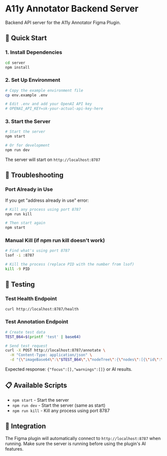 # A11y Annotator Backend Server

Backend API server for the A11y Annotator Figma Plugin.

## 🚀 Quick Start

### 1. Install Dependencies
```bash
cd server
npm install
```

### 2. Set Up Environment
```bash
# Copy the example environment file
cp env.example .env

# Edit .env and add your OpenAI API key
# OPENAI_API_KEY=sk-your-actual-api-key-here
```

### 3. Start the Server
```bash
# Start the server
npm start

# Or for development
npm run dev
```

The server will start on `http://localhost:8787`

## 🔧 Troubleshooting

### Port Already in Use
If you get "address already in use" error:

```bash
# Kill any process using port 8787
npm run kill

# Then start again
npm start
```

### Manual Kill (if npm run kill doesn't work)
```bash
# Find what's using port 8787
lsof -i :8787

# Kill the process (replace PID with the number from lsof)
kill -9 PID
```

## 🧪 Testing

### Test Health Endpoint
```bash
curl http://localhost:8787/health
```

### Test Annotation Endpoint
```bash
# Create test data
TEST_B64=$(printf 'test' | base64)

# Send test request
curl -X POST http://localhost:8787/annotate \
  -H "Content-Type: application/json" \
  -d "{\"imageBase64\":\"$TEST_B64\",\"nodeTree\":{\"nodes\":[{\"id\":\"1\",\"type\":\"RECTANGLE\",\"name\":\"Button\",\"abs\":{\"x\":0,\"y\":0,\"w\":100,\"h\":40},\"visible\":true,\"hasProto\":false}]}}"
```

Expected response: `{"focus":[],"warnings":[]}` or AI results.

## 📋 Available Scripts

- `npm start` - Start the server
- `npm run dev` - Start the server (same as start)
- `npm run kill` - Kill any process using port 8787

## 🔗 Integration

The Figma plugin will automatically connect to `http://localhost:8787` when running. Make sure the server is running before using the plugin's AI features.